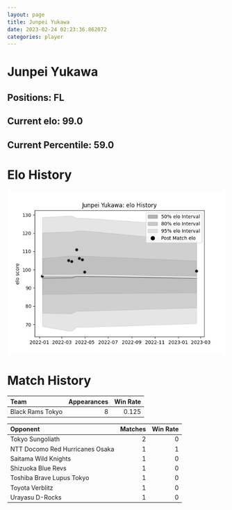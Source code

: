```yaml
---  
layout: page  
title: Junpei Yukawa  
date: 2023-02-24 02:23:36.862072  
categories: player  
---
```

# Junpei Yukawa

## Positions: FL

## Current elo: 99.0

## Current Percentile: 59.0

# Elo History


![elo history](history_JunpeiYukawa.png)
# Match History


| Team             |   Appearances |   Win Rate |
|:-----------------|--------------:|-----------:|
| Black Rams Tokyo |             8 |      0.125 |

| Opponent                        |   Matches |   Win Rate |
|:--------------------------------|----------:|-----------:|
| Tokyo Sungoliath                |         2 |          0 |
| NTT Docomo Red Hurricanes Osaka |         1 |          1 |
| Saitama Wild Knights            |         1 |          0 |
| Shizuoka Blue Revs              |         1 |          0 |
| Toshiba Brave Lupus Tokyo       |         1 |          0 |
| Toyota Verblitz                 |         1 |          0 |
| Urayasu D-Rocks                 |         1 |          0 |